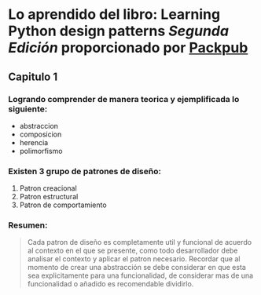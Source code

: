# Lo aprendido del libro: **Learning Python design patterns *Segunda Edición*** proporcionado por [Packpub](https://www.packtpub.com)

## Capitulo 1

### Logrando comprender de manera teorica y ejemplificada lo siguiente:
* abstraccion
* composicion
* herencia
* polimorfismo

### Existen 3 grupo de patrones de diseño:
1. Patron creacional
2. Patron estructural
3. Patron de comportamiento

### Resumen:
> Cada patron de diseño es completamente util y funcional de acuerdo al contexto en el que se presente, como todo desarrollador debe analisar el contexto y aplicar el patron necesario. Recordar que al momento de crear una abstracción se debe considerar en que esta sea explicitamente para una funcionalidad, de considerar mas de una funcionalidad o añadido es recomendable dividirlo.